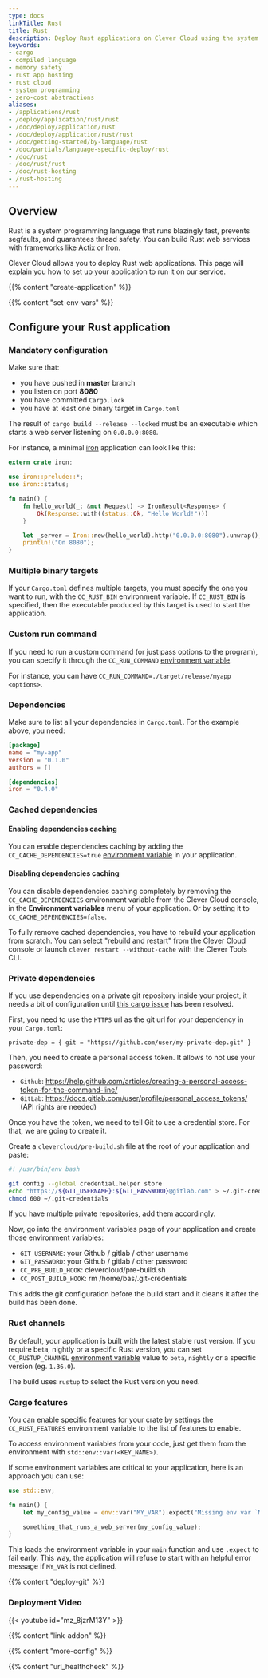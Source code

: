 ```yaml
---
type: docs
linkTitle: Rust
title: Rust
description: Deploy Rust applications on Clever Cloud using the system programming language that runs blazingly fast and guarantees thread safety
keywords:
- cargo
- compiled language
- memory safety
- rust app hosting
- rust cloud
- system programming
- zero-cost abstractions
aliases:
- /applications/rust
- /deploy/application/rust/rust
- /doc/deploy/application/rust
- /doc/deploy/application/rust/rust
- /doc/getting-started/by-language/rust
- /doc/partials/language-specific-deploy/rust
- /doc/rust
- /doc/rust/rust
- /doc/rust-hosting
- /rust-hosting
---
```


## Overview

Rust is a system programming language that runs blazingly fast, prevents segfaults, and guarantees thread safety. You can build Rust web services with frameworks like [Actix](https://actix.rs/) or [Iron](https://github.com/iron/iron).

Clever Cloud allows you to deploy Rust web applications. This page will explain you how to set up your application to run it on our service.

{{% content "create-application" %}}

{{% content "set-env-vars" %}}

## Configure your Rust application

### Mandatory configuration

Make sure that:

* you have pushed in **master** branch
* you listen on port **8080**
* you have committed `Cargo.lock`
* you have at least one binary target in `Cargo.toml`

The result of `cargo build --release --locked` must be an executable which starts a web server listening on `0.0.0.0:8080`.

For instance, a minimal [iron](https://github.com/iron/iron) application can look like this:

```rust
extern crate iron;

use iron::prelude::*;
use iron::status;

fn main() {
    fn hello_world(_: &mut Request) -> IronResult<Response> {
        Ok(Response::with((status::Ok, "Hello World!")))
    }

    let _server = Iron::new(hello_world).http("0.0.0.0:8080").unwrap();
    println!("On 8080");
}
```

### Multiple binary targets

If your `Cargo.toml` defines multiple targets, you must specify the one you want to run, with the `CC_RUST_BIN` environment variable.
If `CC_RUST_BIN` is specified, then the executable produced by this target is used to start the application.

### Custom run command

If you need to run a custom command (or just pass options to the program), you can specify it through the `CC_RUN_COMMAND` [environment variable](#setting-up-environment-variables-on-clever-cloud).

For instance, you can have `CC_RUN_COMMAND=./target/release/myapp <options>`.

### Dependencies

Make sure to list all your dependencies in `Cargo.toml`. For the example above, you need:

```toml
[package]
name = "my-app"
version = "0.1.0"
authors = []

[dependencies]
iron = "0.4.0"
```

### Cached dependencies

#### Enabling dependencies caching

You can enable dependencies caching by adding the `CC_CACHE_DEPENDENCIES=true` [environment variable](#setting-up-environment-variables-on-clever-cloud) in your application.

#### Disabling dependencies caching

You can disable dependencies caching completely by removing the `CC_CACHE_DEPENDENCIES` environment variable from the Clever Cloud console, in the **Environment variables** menu of your application. Or by setting it to `CC_CACHE_DEPENDENCIES=false`.

To fully remove cached dependencies, you have to rebuild your application from scratch. You can select "rebuild and restart" from the Clever Cloud console or launch `clever restart --without-cache` with the Clever Tools CLI.

### Private dependencies

If you use dependencies on a private git repository inside your project, it needs a bit of configuration until [this cargo issue](https://github.com/rust-lang/cargo/issues/1851) has been resolved.

First, you need to use the `HTTPS` url as the git url for your dependency in your `Cargo.toml`:

`private-dep = { git = "https://github.com/user/my-private-dep.git" }`

Then, you need to create a personal access token. It allows to not use your password:

* `Github`: <https://help.github.com/articles/creating-a-personal-access-token-for-the-command-line/>
* `GitLab`: <https://docs.gitlab.com/user/profile/personal_access_tokens/> (API rights are needed)

Once you have the token, we need to tell Git to use a credential store. For that, we are going to create it.

Create a `clevercloud/pre-build.sh` file at the root of your application and paste:

```bash
#! /usr/bin/env bash

git config --global credential.helper store
echo "https://${GIT_USERNAME}:${GIT_PASSWORD}@gitlab.com" > ~/.git-credentials
chmod 600 ~/.git-credentials
```

If you have multiple private repositories, add them accordingly.

Now, go into the environment variables page of your application and create those environment variables:

* `GIT_USERNAME`: your Github / gitlab / other username
* `GIT_PASSWORD`: your Github / gitlab / other password
* `CC_PRE_BUILD_HOOK`: clevercloud/pre-build.sh
* `CC_POST_BUILD_HOOK`: rm /home/bas/.git-credentials

This adds the git configuration before the build start and it cleans it after the build has been done.

### Rust channels

By default, your application is built with the latest stable rust version. If you require beta, nightly or a specific Rust version, you can set `CC_RUSTUP_CHANNEL` [environment variable](#setting-up-environment-variables-on-clever-cloud) value to `beta`, `nightly` or a specific version (eg. `1.36.0`).

The build uses `rustup` to select the Rust version you need.

### Cargo features

You can enable specific features for your crate by settings the `CC_RUST_FEATURES`
environment variable to the list of features to enable.

To access environment variables from your code, just get them from the environment with `std::env::var(<KEY_NAME>)`.

If some environment variables are critical to your application, here is an approach you can use:

```rust
use std::env;

fn main() {
    let my_config_value = env::var("MY_VAR").expect("Missing env var `MY_VAR`");

    something_that_runs_a_web_server(my_config_value);
}
```

This loads the environment variable in your `main` function and use `.expect` to fail early. This way, the application will refuse to start with an helpful error message if `MY_VAR` is not defined.

{{% content "deploy-git" %}}

### Deployment Video

{{< youtube id="mz_8jzrM13Y" >}}

{{% content "link-addon" %}}

{{% content "more-config" %}}

{{% content "url_healthcheck" %}}

